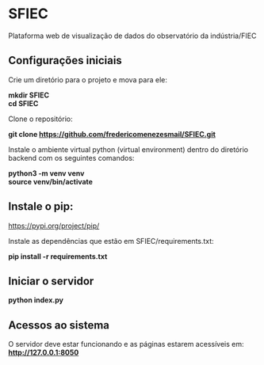 # SFIEC
Plataforma web de visualização de dados do observatório da indústria/FIEC


## Configurações iniciais

Crie um diretório para o projeto e mova para ele:  

**mkdir SFIEC**  
**cd SFIEC**

Clone o repositório:  

**git clone https://github.com/fredericomenezesmail/SFIEC.git**

Instale o ambiente virtual python (virtual environment) dentro do diretório backend com os seguintes comandos:

**python3 -m venv venv**  
**source venv/bin/activate**      


## Instale o pip:
https://pypi.org/project/pip/  

Instale as dependências que estão em SFIEC/requirements.txt:

**pip install -r requirements.txt**      

## Iniciar o servidor

**python index.py**      


## Acessos ao sistema

O servidor deve estar funcionando e as páginas estarem acessíveis em:
**http://127.0.0.1:8050**
